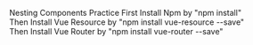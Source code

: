 Nesting Components Practice
First Install Npm by "npm install"
<br>
Then Install Vue Resource by "npm install vue-resource --save"
<br>
Then Install Vue Router by "npm install vue-router --save"
